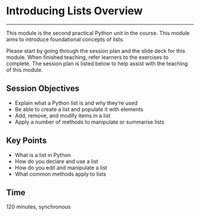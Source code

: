 # Introducing Lists Overview 
---

This module is the second practical Python unit in the course. This module aims to introduce foundational concepts of lists. 

Please start by going through the session plan and the slide deck for this module.  When finished teaching, refer learners to the exercises to complete. The session plan is listed below to help assist with the teaching of this module.

## Session Objectives

- Explain what a Python list is and why they’re used
- Be able to create a list and populate it with elements
- Add, remove, and modify items in a list
- Apply a number of methods to manipulate or summarise lists

## Key Points

- What is a list in Python
- How do you declare and use a list
- How do you edit and manipulate a list
- What common methods apply to lists

## Time

120 minutes, synchronous
